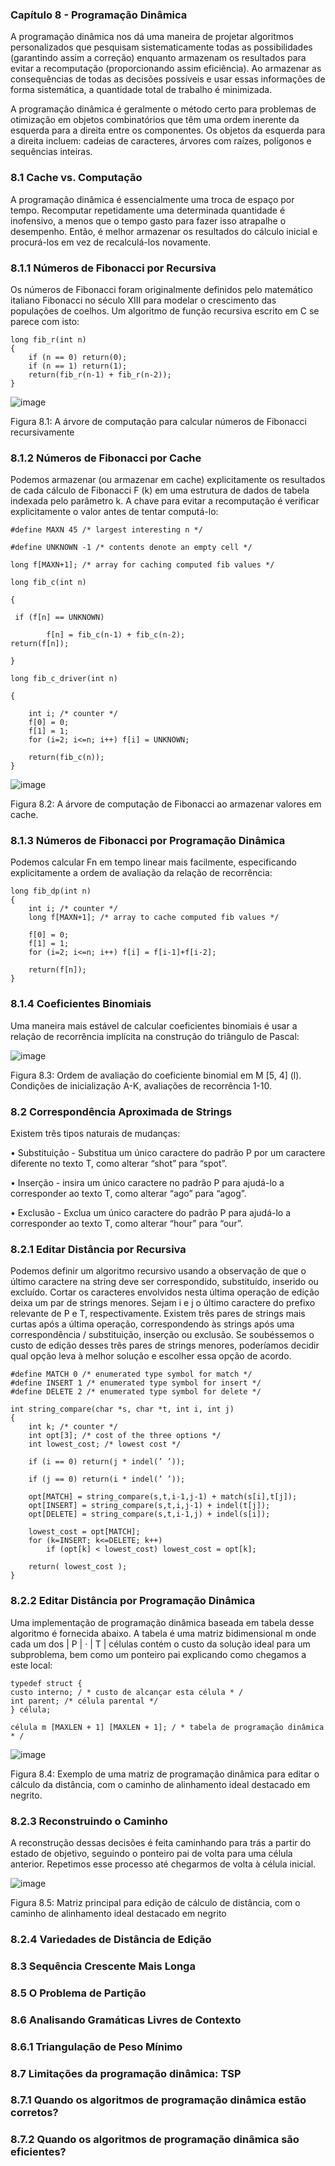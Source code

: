 ### Capítulo 8 - Programação Dinâmica

A programação dinâmica nos dá uma maneira de projetar algoritmos personalizados que pesquisam sistematicamente todas as possibilidades (garantindo assim a correção) enquanto armazenam os resultados para evitar a recomputação (proporcionando assim eficiência). Ao armazenar as consequências de todas as decisões possíveis e usar essas informações de forma sistemática, a quantidade total de trabalho é minimizada.

A programação dinâmica é geralmente o método certo para problemas de otimização em objetos combinatórios que têm uma ordem inerente da esquerda para a direita entre os componentes. Os objetos da esquerda para a direita incluem: cadeias de caracteres, árvores com raízes, polígonos e sequências inteiras.

### 8.1 Cache vs. Computação

A programação dinâmica é essencialmente uma troca de espaço por tempo. Recomputar repetidamente uma determinada quantidade é inofensivo, a menos que o tempo gasto para fazer isso atrapalhe o desempenho. Então, é melhor armazenar os resultados do cálculo inicial e procurá-los em vez de recalculá-los novamente.

### 8.1.1 Números de Fibonacci por Recursiva

Os números de Fibonacci foram originalmente definidos pelo matemático italiano Fibonacci no século XIII para modelar o crescimento das populações de coelhos. Um algoritmo de função recursiva escrito em C se parece com isto:

```
long fib_r(int n)
{
	if (n == 0) return(0);
	if (n == 1) return(1);
	return(fib_r(n-1) + fib_r(n-2));
}
```
![image](https://github.com/apcavalheiro/OtimizComplexAlgoritmos/assets/142835210/19896dc0-b67f-4413-ab72-284160727d2b)

Figura 8.1: A árvore de computação para calcular números de Fibonacci recursivamente

### 8.1.2 Números de Fibonacci por Cache

Podemos armazenar (ou armazenar em cache) explicitamente os resultados de cada cálculo de Fibonacci F (k) em uma estrutura de dados de tabela indexada pelo parâmetro k. A chave para evitar a recomputação é verificar explicitamente o valor antes de tentar computá-lo:

```
#define MAXN 45 /* largest interesting n */

#define UNKNOWN -1 /* contents denote an empty cell */

long f[MAXN+1]; /* array for caching computed fib values */

long fib_c(int n)

{
	
 if (f[n] == UNKNOWN)
 
		f[n] = fib_c(n-1) + fib_c(n-2);
return(f[n]);

}

long fib_c_driver(int n)

{

	int i; /* counter */
	f[0] = 0;
	f[1] = 1;
	for (i=2; i<=n; i++) f[i] = UNKNOWN;
 
	return(fib_c(n));
}
```
![image](https://github.com/apcavalheiro/OtimizComplexAlgoritmos/assets/142835210/3f690a34-84da-4769-b251-5e86eb2dc878)

Figura 8.2: A árvore de computação de Fibonacci ao armazenar valores em cache.
### 8.1.3 Números de Fibonacci por Programação Dinâmica

Podemos calcular Fn em tempo linear mais facilmente, especificando explicitamente a ordem de avaliação da relação de recorrência:

```
long fib_dp(int n)
{
	int i; /* counter */
	long f[MAXN+1]; /* array to cache computed fib values */

	f[0] = 0;
	f[1] = 1;
	for (i=2; i<=n; i++) f[i] = f[i-1]+f[i-2];
	
	return(f[n]);
}
```
### 8.1.4 Coeficientes Binomiais

Uma maneira mais estável de calcular coeficientes binomiais é usar a relação de recorrência implícita na construção do triângulo de Pascal:

![image](https://github.com/apcavalheiro/OtimizComplexAlgoritmos/assets/142835210/05c0603c-7c27-4eb4-890b-956ff27b2698)

Figura 8.3: Ordem de avaliação do coeficiente binomial em M [5, 4] (l). Condições de inicialização A-K, avaliações de recorrência 1-10. 

### 8.2 Correspondência Aproximada de Strings

Existem três tipos naturais de mudanças:

• Substituição - Substitua um único caractere do padrão P por um caractere diferente no texto T, como alterar “shot” para “spot”.

• Inserção - insira um único caractere no padrão P para ajudá-lo a corresponder ao texto T, como alterar “ago” para “agog”.

• Exclusão - Exclua um único caractere do padrão P para ajudá-lo a corresponder ao texto T, como alterar “hour” para “our”.

### 8.2.1 Editar Distância por Recursiva

Podemos definir um algoritmo recursivo usando a observação de que o último caractere na string deve ser correspondido, substituído, inserido ou excluído. Cortar os caracteres envolvidos nesta última operação de edição deixa um par de strings menores. Sejam i e j o último caractere do prefixo relevante de P e T, respectivamente. Existem três pares de strings mais curtas após a última operação, correspondendo às strings após uma correspondência / substituição, inserção ou exclusão. Se soubéssemos o custo de edição desses três pares de strings menores, poderíamos decidir qual opção leva à melhor solução e escolher essa opção de acordo. 

```
#define MATCH 0 /* enumerated type symbol for match */
#define INSERT 1 /* enumerated type symbol for insert */
#define DELETE 2 /* enumerated type symbol for delete */

int string_compare(char *s, char *t, int i, int j)
{
	int k; /* counter */
	int opt[3]; /* cost of the three options */
	int lowest_cost; /* lowest cost */
	
	if (i == 0) return(j * indel(’ ’));
	
	if (j == 0) return(i * indel(’ ’));
	
	opt[MATCH] = string_compare(s,t,i-1,j-1) + match(s[i],t[j]);
	opt[INSERT] = string_compare(s,t,i,j-1) + indel(t[j]);
	opt[DELETE] = string_compare(s,t,i-1,j) + indel(s[i]);

	lowest_cost = opt[MATCH];
	for (k=INSERT; k<=DELETE; k++)
		if (opt[k] < lowest_cost) lowest_cost = opt[k];

	return( lowest_cost );
}
```

### 8.2.2 Editar Distância por Programação Dinâmica

Uma implementação de programação dinâmica baseada em tabela desse algoritmo é fornecida abaixo. A tabela é uma matriz bidimensional m onde cada um dos | P | · | T | células contém o custo da solução ideal para um subproblema, bem como um ponteiro pai explicando como chegamos a este local:

```
typedef struct {
custo interno; / * custo de alcançar esta célula * /
int parent; /* célula parental */
} célula;

célula m [MAXLEN + 1] [MAXLEN + 1]; / * tabela de programação dinâmica * /
```
![image](https://github.com/apcavalheiro/OtimizComplexAlgoritmos/assets/142835210/da193c00-2531-4ecb-993a-3a4fbc2b8e26)

Figura 8.4: Exemplo de uma matriz de programação dinâmica para editar o cálculo da distância, com o caminho de alinhamento ideal destacado em negrito.

### 8.2.3 Reconstruindo o Caminho

A reconstrução dessas decisões é feita caminhando para trás a partir do estado de objetivo, seguindo o ponteiro pai de volta para uma célula anterior. Repetimos esse processo até chegarmos de volta à célula inicial. 

![image](https://github.com/apcavalheiro/OtimizComplexAlgoritmos/assets/142835210/91fba545-b0a8-43a2-8980-8fa686a559aa)

Figura 8.5: Matriz principal para edição de cálculo de distância, com o caminho de alinhamento ideal destacado em negrito

### 8.2.4 Variedades de Distância de Edição

### 8.3 Sequência Crescente Mais Longa

### 8.5 O Problema de Partição

### 8.6 Analisando Gramáticas Livres de Contexto

### 8.6.1 Triangulação de Peso Mínimo

### 8.7 Limitações da programação dinâmica: TSP

### 8.7.1 Quando os algoritmos de programação dinâmica estão corretos?

### 8.7.2 Quando os algoritmos de programação dinâmica são eficientes?
